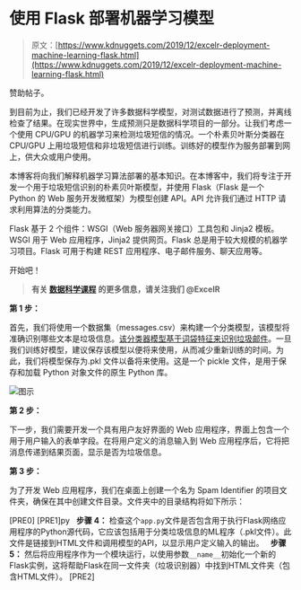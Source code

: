 # 使用 Flask 部署机器学习模型

> 原文：[https://www.kdnuggets.com/2019/12/excelr-deployment-machine-learning-flask.html](https://www.kdnuggets.com/2019/12/excelr-deployment-machine-learning-flask.html)

赞助帖子。

到目前为止，我们已经开发了许多数据科学模型，对测试数据进行了预测，并离线检查了结果。在现实世界中，生成预测只是数据科学项目的一部分。让我们考虑一个使用 CPU/GPU 的机器学习来检测垃圾短信的情况。一个朴素贝叶斯分类器在 CPU/GPU 上用垃圾短信和非垃圾短信进行训练。训练好的模型作为服务部署到网上，供大众或用户使用。

本博客将向我们解释机器学习算法部署的基本知识。在本博客中，我们将专注于开发一个用于垃圾短信识别的朴素贝叶斯模型，并使用 Flask（Flask 是一个 Python 的 Web 服务开发微框架）为模型创建 API。API 允许我们通过 HTTP 请求利用算法的分类能力。

Flask 基于 2 个组件：WSGI（Web 服务器网关接口）工具包和 Jinja2 模板。WSGI 用于 Web 应用程序，Jinja2 提供网页。Flask 总是用于较大规模的机器学习项目。Flask 可用于构建 REST 应用程序、电子邮件服务、聊天应用等。

开始吧！

> **有关 [数据科学课程](https://www.excelr.com/data-science-course-training-in-bangalore) 的更多信息，请关注我们 @ExcelR**

**第 1 步：**

首先，我们将使用一个数据集（messages.csv）来构建一个分类模型，该模型将准确识别哪些文本是垃圾信息。[该分类器模型基于词袋特征来识别垃圾邮件](https://en.wikipedia.org/wiki/Naive_Bayes_spam_filtering)。一旦我们训练好模型，建议保存该模型以便将来使用，从而减少重新训练的时间。为此，我们将模型保存为.pkl 文件以备将来使用。这是一个 pickle 文件，是用于保存和加载 Python 对象文件的原生 Python 库。

![图示](../Images/5fda73b0870dc601a816120d9d068ac5.png)

**第 2 步：**

下一步，我们需要开发一个具有用户友好界面的 Web 应用程序，界面上包含一个用于用户输入的表单字段。在将用户定义的消息输入到 Web 应用程序后，它将把消息传递到结果页面，显示是否为垃圾信息。

**第 3 步：**

为了开发 Web 应用程序，我们在桌面上创建一个名为 Spam Identifier 的项目文件夹，确保在其中创建文件目录。文件夹中的目录结构将如下所示：

[PRE0] [PRE1]py      **步骤 4：**    检查这个`app.py`文件是否包含用于执行Flask网络应用程序的Python源代码，它应该包括用于分类垃圾信息的ML程序（.pkl文件）。此文件是链接到HTML文件和调用模型的API，以显示用户定义输入的输出。      **步骤 5：**    然后将应用程序作为一个模块运行，以使用参数`__name__`初始化一个新的Flask实例，这将帮助Flask在同一文件夹（垃圾识别器）中找到HTML文件夹（包含HTML文件）。   [PRE2]
